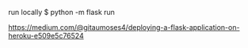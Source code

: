 run locally 
$ python -m flask run

https://medium.com/@gitaumoses4/deploying-a-flask-application-on-heroku-e509e5c76524
